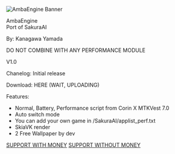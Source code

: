 ![AmbaEngine Banner](https://github.com/user-attachments/assets/92f6a3bc-58b9-4b7e-a234-406887f53024)

AmbaEngine <br />
Port of SakuraAI

By: Kanagawa Yamada

DO NOT COMBINE WITH ANY PERFORMANCE MODULE

V1.0

Chanelog: Initial release

Download: HERE (WAIT, UPLOADING)

Features: 
- Normal, Battery, Performance script from Corin X MTKVest 7.0
- Auto switch mode
- You can add your own game in /SakuraAI/applist_perf.txt
- SkiaVK render
- 2 Free Wallpaper by dev

[SUPPORT WITH MONEY](https://saweria.co/kanagawayamada)
[SUPPORT WITHOUT MONEY](https://t.me/KanagawaLabCom/3415)
